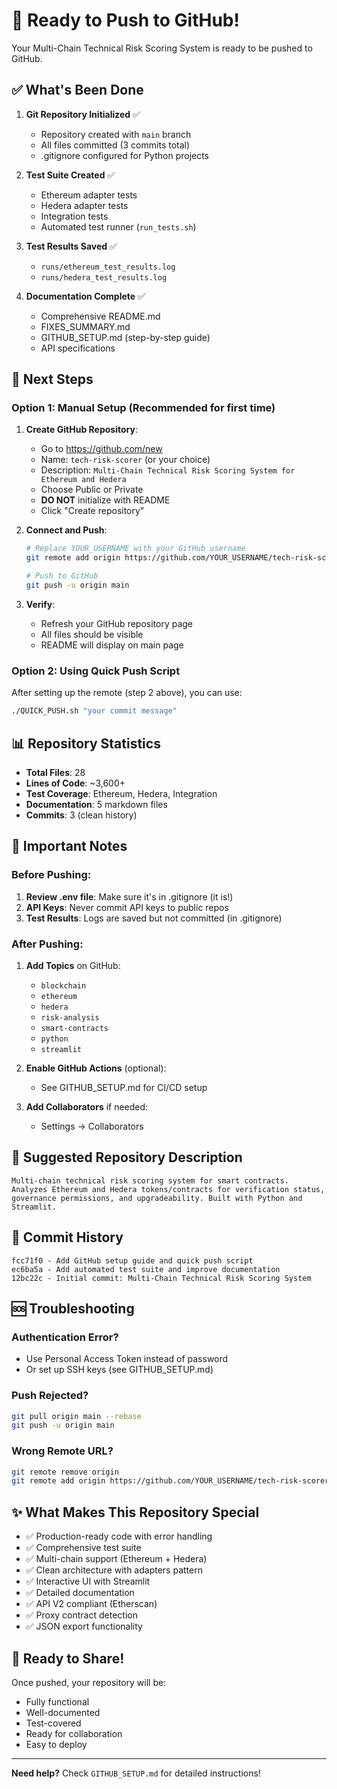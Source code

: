 # 🚀 Ready to Push to GitHub!

Your Multi-Chain Technical Risk Scoring System is ready to be pushed to GitHub.

## ✅ What's Been Done

1. **Git Repository Initialized** ✅
   - Repository created with `main` branch
   - All files committed (3 commits total)
   - .gitignore configured for Python projects

2. **Test Suite Created** ✅
   - Ethereum adapter tests
   - Hedera adapter tests
   - Integration tests
   - Automated test runner (`run_tests.sh`)

3. **Test Results Saved** ✅
   - `runs/ethereum_test_results.log`
   - `runs/hedera_test_results.log`

4. **Documentation Complete** ✅
   - Comprehensive README.md
   - FIXES_SUMMARY.md
   - GITHUB_SETUP.md (step-by-step guide)
   - API specifications

## 🎯 Next Steps

### Option 1: Manual Setup (Recommended for first time)

1. **Create GitHub Repository**:
   - Go to https://github.com/new
   - Name: `tech-risk-scorer` (or your choice)
   - Description: `Multi-Chain Technical Risk Scoring System for Ethereum and Hedera`
   - Choose Public or Private
   - **DO NOT** initialize with README
   - Click "Create repository"

2. **Connect and Push**:
   ```bash
   # Replace YOUR_USERNAME with your GitHub username
   git remote add origin https://github.com/YOUR_USERNAME/tech-risk-scorer.git
   
   # Push to GitHub
   git push -u origin main
   ```

3. **Verify**:
   - Refresh your GitHub repository page
   - All files should be visible
   - README will display on main page

### Option 2: Using Quick Push Script

After setting up the remote (step 2 above), you can use:

```bash
./QUICK_PUSH.sh "your commit message"
```

## 📊 Repository Statistics

- **Total Files**: 28
- **Lines of Code**: ~3,600+
- **Test Coverage**: Ethereum, Hedera, Integration
- **Documentation**: 5 markdown files
- **Commits**: 3 (clean history)

## 🔑 Important Notes

### Before Pushing:

1. **Review .env file**: Make sure it's in .gitignore (it is!)
2. **API Keys**: Never commit API keys to public repos
3. **Test Results**: Logs are saved but not committed (in .gitignore)

### After Pushing:

1. **Add Topics** on GitHub:
   - `blockchain`
   - `ethereum`
   - `hedera`
   - `risk-analysis`
   - `smart-contracts`
   - `python`
   - `streamlit`

2. **Enable GitHub Actions** (optional):
   - See GITHUB_SETUP.md for CI/CD setup

3. **Add Collaborators** if needed:
   - Settings → Collaborators

## 🎨 Suggested Repository Description

```
Multi-chain technical risk scoring system for smart contracts. 
Analyzes Ethereum and Hedera tokens/contracts for verification status, 
governance permissions, and upgradeability. Built with Python and Streamlit.
```

## 📝 Commit History

```
fcc71f0 - Add GitHub setup guide and quick push script
ec6ba5a - Add automated test suite and improve documentation
12bc22c - Initial commit: Multi-Chain Technical Risk Scoring System
```

## 🆘 Troubleshooting

### Authentication Error?
- Use Personal Access Token instead of password
- Or set up SSH keys (see GITHUB_SETUP.md)

### Push Rejected?
```bash
git pull origin main --rebase
git push -u origin main
```

### Wrong Remote URL?
```bash
git remote remove origin
git remote add origin https://github.com/YOUR_USERNAME/tech-risk-scorer.git
```

## ✨ What Makes This Repository Special

- ✅ Production-ready code with error handling
- ✅ Comprehensive test suite
- ✅ Multi-chain support (Ethereum + Hedera)
- ✅ Clean architecture with adapters pattern
- ✅ Interactive UI with Streamlit
- ✅ Detailed documentation
- ✅ API V2 compliant (Etherscan)
- ✅ Proxy contract detection
- ✅ JSON export functionality

## 🎉 Ready to Share!

Once pushed, your repository will be:
- Fully functional
- Well-documented
- Test-covered
- Ready for collaboration
- Easy to deploy

---

**Need help?** Check `GITHUB_SETUP.md` for detailed instructions!
